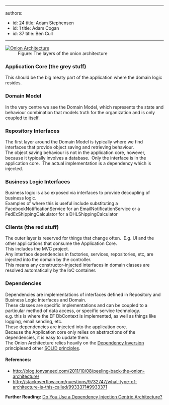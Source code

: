 

---
authors:
  - id: 24
    title: Adam Stephensen
  - id: 1
    title: Adam Cogan
  - id: 37
    title: Ben Cull
---




<span class='intro'> <dl class="image">
<dt><a target="_blank" href="/SoftwareDevelopment/RulesToBetterMVC/Documents/Onion-Architecture.pdf" style="border&#58;medium none;"><img class="ms-rteCustom-ImageArea" alt="Onion Architecture" src="/SoftwareDevelopment/RulesToBetterMVC/PublishingImages/Onion-Architecture.jpg" /></a></dt>
<dd>Figure&#58; The layers of the onion architecture</dd></dl>
 </span>

<h3>Application Core (the grey stuff)</h3><p>This should be the big meaty part of the application where the domain logic resides. </p><h3>Domain Model</h3><p>In the very centre we see the Domain Model, which represents the state and behaviour combination that models truth for the organization and is only coupled to itself.</p><h3>Repository Interfaces</h3><p>The first layer around the Domain Model is typically where we find interfaces that provide object saving and retrieving behaviour.&#160;<br>The object saving behaviour is not in the application core, however, because it typically involves a database.&#160; Only the interface is&#160;in the application core.&#160; The actual implementation is a dependency which is injected. </p><h3>Business Logic Interfaces</h3><p>Business logic is also exposed via interfaces to provide decoupling of business logic. 
   <br>Examples of where this is useful include substituting a FacebookNotificationService for an EmailNotificationService or a FedExShippingCalculator for a DHLShippingCalculator</p><h3>Clients (the red stuff)</h3><p>The outer layer is reserved for things that change often.&#160; E.g. UI and the other applications that consume the Application Core.&#160;<br>This includes the MVC project.<br>Any interface dependencies in factories, services, repositories, etc, are injected into the domain by the controller.<br>This means any constructor-injected interfaces in domain classes are resolved automatically by the IoC container.</p><h3>Dependencies</h3><p>Dependencies are implementations of interfaces defined in&#160;Repository and Business Logic Interfaces&#160;and&#160;Domain.<br>These classes are specific implementations and can be coupled to a particular method of data access, or specific service technology.<br>e.g. this is where the EF DbContext is implemented, as well as things like logging, email sending, etc.<br>These dependencies are injected into the application core. 
   <br>Because the Application core only relies on abstractions of the dependencies, it is easy to update them.<br>The Onion Architecture relies heavily on the&#160;<a href="http&#58;//en.wikipedia.org/wiki/Dependency_inversion_principle">Dependency Inversion </a><span></span><span></span><span>principle</span>and other 
   <a href="/SoftwareDevelopment/RulestobetterArchitectureandCodeReview/Pages/DoYouKnowCommonDesignPrinciples.aspx">SOLID principles</a>.</p><h4>References&#58;</h4><ul><li>
      <a href="http&#58;//blog.tonysneed.com/2011/10/08/peeling-back-the-onion-architecture/">http&#58;//blog.tonysneed.com/2011/10/08/peeling-back-the-onion-architecture/</a></li><li>
      <a href="http&#58;//stackoverflow.com/questions/9732747/what-type-of-architecture-is-this-called/9933371">http&#58;//stackoverflow.com/questions/9732747/what-type-of-architecture-is-this-called/9933371#9933371</a></li></ul><p><strong>Further Reading&#58;</strong> <a href="/SoftwareDevelopment/RulesToBetterMVC/Pages/Use-a-Dependency-Injection-Centric-Architecture.aspx">Do You Use a Dependency Injection Centric Architecture?</a></p>


